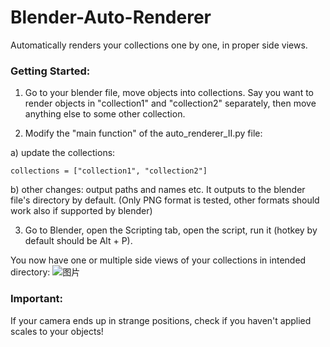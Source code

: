 # Blender-Auto-Renderer
Automatically renders your collections one by one, in proper side views. 

### Getting Started: 
1. Go to your blender file, move objects into collections. Say you want to render objects in "collection1" and "collection2" separately, then move anything else to some other collection. 

2. Modify the "main function" of the auto_renderer_II.py file: 

  a) update the collections: 
  
    collections = ["collection1", "collection2"]
    
  b) other changes: output paths and names etc. It outputs to the blender file's directory by default. (Only PNG format is tested, other formats should work also if supported by blender)
    
3. Go to Blender, open the Scripting tab, open the script, run it (hotkey by default should be Alt + P). 

You now have one or multiple side views of your collections in intended directory: 
  ![图片](https://user-images.githubusercontent.com/54278583/211157150-55760fdd-ec4e-4f53-bd7f-718091bdc776.png)
 
 
### Important: 
If your camera ends up in strange positions, check if you haven't applied scales to your objects! 
